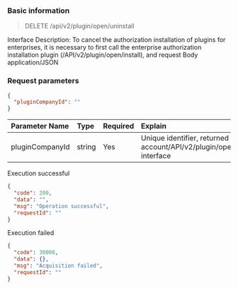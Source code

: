 ### Basic information

> DELETE /api/v2/plugin/open/uninstall

Interface Description: To cancel the authorization installation of plugins for enterprises, it is necessary to first call the enterprise authorization installation plugin (/API/v2/plugin/open/install), and request Body application/JSON

### Request parameters

```json
{
  "pluginCompanyId": ""
}
```

|Parameter Name|Type|Required|Explain|
|:----| :-- | :-- | :--- |
| pluginCompanyId | string | Yes | Unique identifier, returned by the plugin assigned account/API/v2/plugin/open/findPluginCompanies interface |

Execution successful

```json
{
  "code": 200,
  "data": "",
  "msg": "Operation successful",
  "requestId": ""
}
```

Execution failed

```json
{
  "code": 30008,
  "data": {},
  "msg": "Acquisition failed",
  "requestId": ""
}
```

